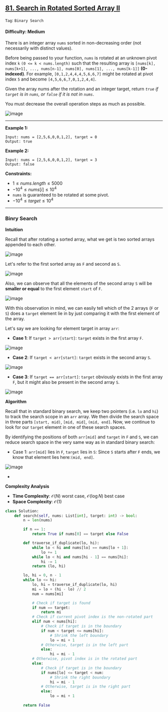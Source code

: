 ## [81. Search in Rotated Sorted Array II](https://leetcode.com/problems/search-in-rotated-sorted-array-ii)

```Tag```: ```Binary Search```

#### Difficulty: Medium

There is an integer array ```nums``` sorted in non-decreasing order (not necessarily with distinct values).

Before being passed to your function, ```nums``` is rotated at an unknown pivot index ```k``` ```(0 <= k < nums.length)``` such that the resulting array is ```[nums[k], nums[k+1], ..., nums[n-1], nums[0], nums[1], ..., nums[k-1]]``` __(0-indexed)__. For example, ```[0,1,2,4,4,4,5,6,6,7]``` might be rotated at pivot index ```5``` and become ```[4,5,6,6,7,0,1,2,4,4]```.

Given the array nums after the rotation and an integer target, return _```true``` if ```target``` is in ```nums```, or ```false``` if it is not in ```nums```_.

You must decrease the overall operation steps as much as possible.

![image](https://github.com/quananhle/Python/assets/35042430/c43d1a73-8c53-4222-bbfe-ada8b1ffc878)

---

__Example 1:__
```
Input: nums = [2,5,6,0,0,1,2], target = 0
Output: true
```

__Example 2:__
```
Input: nums = [2,5,6,0,0,1,2], target = 3
Output: false
```

__Constraints:__

- $1 \le nums.length \le 5000$
- $-10^{4} \le nums[i] \le 10^{4}$
- ```nums``` is guaranteed to be rotated at some pivot.
- $-10^{4} \le target \le 10^{4}$

---

### Binry Search

__Intuition__

Recall that after rotating a sorted array, what we get is two sorted arrays appended to each other.

![image](https://leetcode.com/problems/search-in-rotated-sorted-array-ii/Figures/81/1.png)

Let's refer to the first sorted array as ```F``` and second as ```S```.

![image](https://leetcode.com/problems/search-in-rotated-sorted-array-ii/Figures/81/2.png)

Also, we can observe that all the elements of the second array ```S``` will be __smaller or equal__ to the first element ```start``` of ```F```.

![image](https://leetcode.com/problems/search-in-rotated-sorted-array-ii/Figures/81/3.png)

With this observation in mind, we can easily tell which of the 2 arrays (```F``` or ```S```) does a ```target``` element lie in by just comparing it with the first element of the array.

Let's say we are looking for element target in array ```arr```:

- __Case 1__: If ```target > arr[start]```: ```target``` exists in the first array ```F```.

![image](https://leetcode.com/problems/search-in-rotated-sorted-array-ii/Figures/81/4.png)

- __Case 2__: If ```target < arr[start]```: ```target``` exists in the second array ```S```.

![image](https://leetcode.com/problems/search-in-rotated-sorted-array-ii/Figures/81/5.png)

- __Case 3__: If ```target == arr[start]```: ```target``` obviously exists in the first array ```F```, but it might also be present in the second array ```S```.

![image](https://leetcode.com/problems/search-in-rotated-sorted-array-ii/Figures/81/6.png)

__Algorithm__

Recall that in standard binary search, we keep two pointers (i.e. ```lo``` and ```hi```) to track the search scope in an ```arr``` array. We then divide the search space in three parts ```[start, mid)```, ```[mid, mid]```, ```(mid, end]```. Now, we continue to look for our ```target``` element in one of these search spaces.

By identifying the positions of both ```arr[mid]``` and ```target``` in ```F``` and ```S```, we can reduce search space in the very same way as in standard binary search:

- Case 1: ```arr[mid]``` lies in ```F```, ```target``` lies in ```S```: Since ```S``` starts after ```F``` ends, we know that element lies here:```(mid, end]```.

![image](https://leetcode.com/problems/search-in-rotated-sorted-array-ii/Figures/81/7.png)

- 

__Complexity Analysis__

- __Time Complexity__: $\mathcal{O}(N)$ worst case, $\mathcal{O}(\log N)$ best case
- __Space Complexity__: $\mathcal{O}(1)$

```Python
class Solution:
    def search(self, nums: List[int], target: int) -> bool:
        n = len(nums)

        if n == 1:
            return True if nums[0] == target else False

        def traverse_if_duplicate(lo, hi):
            while lo < hi and nums[lo] == nums[lo + 1]:
                lo += 1
            while lo < hi and nums[hi - 1] == nums[hi]:
                hi -= 1
            return (lo, hi)

        lo, hi = 0, n - 1
        while lo <= hi:
            lo, hi = traverse_if_duplicate(lo, hi)
            mi = lo + (hi - lo) // 2
            num = nums[mi]

            # Check if target is found
            if num == target:
                return mi
            # Check if current pivot index is the non-rotated part
            elif num < nums[hi]:
                # Check if target is in the boundary
                if num < target <= nums[hi]:
                    # Shrink the left boundary
                    lo = mi + 1
                # Otherwise, target is in the left part
                else:
                    hi = mi - 1
            # Otherwise, pivot index is in the rotated part
            else:
                # Check if target is in the boundary
                if nums[lo] <= target < num:
                    # Shrink the right boundary
                    hi = mi - 1
                # Otherwise, target is in the right part
                else:
                    lo = mi + 1
            
        return False
```
